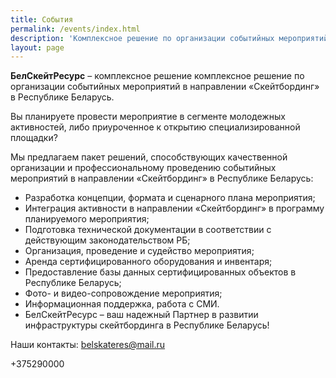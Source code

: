 ```yaml
---
title: События
permalink: /events/index.html
description: 'Комплексное решение по организации событийных мероприятий в направлении «Скейтбординг» в Республике Беларусь.'
layout: page
---
```


**БелСкейтРесурс** – комплексное решение комплексное решение по организации событийных мероприятий в направлении «Скейтбординг» в Республике Беларусь.

Вы планируете провести мероприятие в сегменте молодежных активностей, либо приуроченное к открытию специализированной площадки?

Мы предлагаем пакет решений, способствующих качественной организации и профессиональному проведению  событийных мероприятий в направлении «Скейтбординг» в Республике Беларусь:

* Разработка концепции, формата и сценарного плана мероприятия;
* Интеграция активности в направлении «Скейтбординг» в программу планируемого мероприятия;
* Подготовка технической документации в соответствии с действующим законодательством РБ;
* Организация, проведение и судейство мероприятия;
* Аренда сертифицированного оборудования и инвентаря;
* Предоставление базы данных сертифицированных объектов в Республике Беларусь;
* Фото- и видео-сопровождение мероприятия;
* Информационная поддержка, работа с СМИ.
* БелСкейтРесурс – ваш надежный Партнер в развитии инфраструктуры скейтбординга в Республике Беларусь!


Наши контакты: belskateres@mail.ru

+375290000
